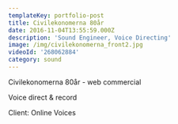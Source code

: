 ```yaml
---
templateKey: portfolio-post
title: Civilekonomerna 80år
date: 2016-11-04T13:55:59.000Z
description: 'Sound Engineer, Voice Directing'
image: /img/civilekonomerna_front2.jpg
videoId: '268062884'
category: sound
---
```

Civilekonomerna 80år - web commercial

Voice direct & record

Client: Online Voices

